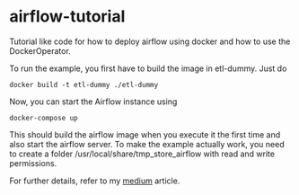 # airflow-tutorial
Tutorial like code for how to deploy airflow using docker and how to use the DockerOperator.

To run the example, you first have to  build the image in etl-dummy. Just do
```
docker build -t etl-dummy ./etl-dummy
``` 

Now, you can start the Airflow instance using
```
docker-compose up
``` 

This should build the airflow image when you execute it the first time and also start the airflow server.
To make the example actually work, you need to create a folder /usr/local/share/tmp_store_airflow with read and write
 permissions. 



For further details, refer to my 
[medium](https://medium.com/@simon.hawe/how-to-use-airflow-without-headaches-4e6e37e6c2bc) article.
